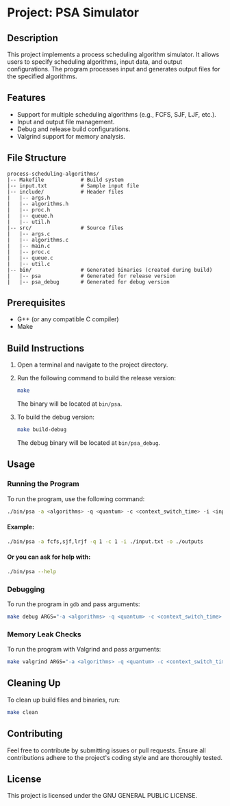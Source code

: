 # Project: PSA Simulator

## Description

This project implements a process scheduling algorithm simulator. It allows users to specify scheduling algorithms, input data, and output configurations. The program processes input and generates output files for the specified algorithms.

## Features

- Support for multiple scheduling algorithms (e.g., FCFS, SJF, LJF, etc.).
- Input and output file management.
- Debug and release build configurations.
- Valgrind support for memory analysis.

## File Structure

```
process-scheduling-algorithms/
|-- Makefile            # Build system
|-- input.txt           # Sample input file
|-- include/            # Header files
|   |-- args.h
|   |-- algorithms.h
|   |-- proc.h
|   |-- queue.h
|   |-- util.h
|-- src/                # Source files
|   |-- args.c
|   |-- algorithms.c
|   |-- main.c
|   |-- proc.c
|   |-- queue.c
|   |-- util.c
|-- bin/                # Generated binaries (created during build)
|   |-- psa             # Generated for release version
|   |-- psa_debug       # Generated for debug version
```

## Prerequisites

- G++ (or any compatible C compiler)
- Make

## Build Instructions

1. Open a terminal and navigate to the project directory.
2. Run the following command to build the release version:

   ```bash
   make
   ```

   The binary will be located at `bin/psa`.

3. To build the debug version:
   ```bash
   make build-debug
   ```
   The debug binary will be located at `bin/psa_debug`.

## Usage

### Running the Program

To run the program, use the following command:

```bash
./bin/psa -a <algorithms> -q <quantum> -c <context_switch_time> -i <input_file> -o <output_directory>
```

#### Example:

```bash
./bin/psa -a fcfs,sjf,lrjf -q 1 -c 1 -i ./input.txt -o ./outputs
```

#### Or you can ask for help with:

```bash
./bin/psa --help
```

### Debugging

To run the program in `gdb` and pass arguments:

```bash
make debug ARGS="-a <algorithms> -q <quantum> -c <context_switch_time> -i <input_file> -o <output_directory>
```

### Memory Leak Checks

To run the program with Valgrind and pass arguments:

```bash
make valgrind ARGS="-a <algorithms> -q <quantum> -c <context_switch_time> -i <input_file> -o <output_directory>
```

## Cleaning Up

To clean up build files and binaries, run:

```bash
make clean
```

## Contributing

Feel free to contribute by submitting issues or pull requests. Ensure all contributions adhere to the project's coding style and are thoroughly tested.

## License

This project is licensed under the GNU GENERAL PUBLIC LICENSE.
